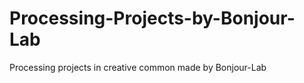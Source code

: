 Processing-Projects-by-Bonjour-Lab
==================================

Processing projects in creative common made by Bonjour-Lab
